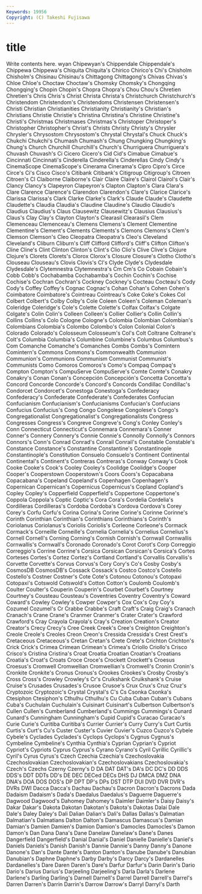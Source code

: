 ```yaml
---
Keywords: 19956 
Copyright: (C) Takeshi Fujisawa
---
```


# title

Write contents here.
wyan Chipewyan's Chippendale Chippendale's
Chippewa Chippewa's Chiquita Chiquita's Chirico Chirico's Chi's Chisholm Chisholm's Chisinau
Chisinau's Chittagong Chittagong's Chivas Chivas's Chloe Chloe's Choctaw Choctaw's Chomsky
Chomsky's Chongqing Chongqing's Chopin Chopin's Chopra Chopra's Chou Chou's Chretien
Chretien's Chris Chris's Christ Christa Christa's Christchurch Christchurch's Christendom Christendom's
Christendoms Christensen Christensen's Christi Christian Christianities Christianity Christianity's Christian's Christians
Christie Christie's Christina Christina's Christine Christine's Christi's Christmas Christmases Christmas's
Christoper Christoper's Christopher Christopher's Christ's Christs Christy Christy's Chrysler Chrysler's
Chrysostom Chrysostom's Chrystal Chrystal's Chuck Chuck's Chukchi Chukchi's Chumash Chumash's
Chung Chungking Chungking's Chung's Church Churchill Churchill's Church's Churriguera Churriguera's
Chuvash Chuvash's Ci Cicero Cicero's Cid Cid's Cimabue Cimabue's Cincinnati
Cincinnati's Cinderella Cinderella's Cinderellas Cindy Cindy's CinemaScope CinemaScope's Cinerama Cinerama's
Cipro Cipro's Circe Circe's Ci's Cisco Cisco's Citibank Citibank's Citigroup
Citigroup's Citroen Citroen's Cl Claiborne Claiborne's Clair Claire Claire's Clairol
Clairol's Clair's Clancy Clancy's Clapeyron Clapeyron's Clapton Clapton's Clara Clara's
Clare Clarence Clarence's Clarendon Clarendon's Clare's Clarice Clarice's Clarissa Clarissa's
Clark Clarke Clarke's Clark's Claude Claude's Claudette Claudette's Claudia Claudia's
Claudine Claudine's Claudio Claudio's Claudius Claudius's Claus Clausewitz Clausewitz's Clausius
Clausius's Claus's Clay Clay's Clayton Clayton's Clearasil Clearasil's Clem Clemenceau
Clemenceau's Clemens Clemens's Clement Clementine Clementine's Clement's Clements Clements's Clemons
Clemons's Clem's Clemson Clemson's Cleo Cleopatra Cleopatra's Cleo's Cleveland Cleveland's
Cliburn Cliburn's Cliff Clifford Clifford's Cliff's Clifton Clifton's Cline Cline's
Clint Clinton Clinton's Clint's Clio Clio's Clive Clive's Clojure Clojure's
Clorets Clorets's Clorox Clorox's Closure Closure's Clotho Clotho's Clouseau Clouseau's
Clovis Clovis's Cl's Clyde Clyde's Clydesdale Clydesdale's Clytemnestra Clytemnestra's Cm
Cm's Co Cobain Cobain's Cobb Cobb's Cochabamba Cochabamba's Cochin Cochin's
Cochise Cochise's Cochran Cochran's Cockney Cockney's Cocteau Cocteau's Cody Cody's
Coffey Coffey's Cognac Cognac's Cohan Cohan's Cohen Cohen's Coimbatore Coimbatore's
Cointreau Cointreau's Coke Coke's Cokes Col Colbert Colbert's Colby Colby's
Cole Coleen Coleen's Coleman Coleman's Coleridge Coleridge's Cole's Colette Colette's
Colfax Colfax's Colgate Colgate's Colin Colin's Colleen Colleen's Collier Collier's
Collin Collin's Collins Collins's Colo Cologne Cologne's Colombia Colombian Colombian's
Colombians Colombia's Colombo Colombo's Colon Colonial Colon's Colorado Colorado's Colosseum
Colosseum's Col's Colt Coltrane Coltrane's Colt's Columbia Columbia's Columbine Columbine's
Columbus Columbus's Com Comanche Comanche's Comanches Combs Combs's Comintern Comintern's
Commons Commons's Commonwealth Communion Communion's Communions Communism Communist Communist's Communists
Como Comoros Comoros's Como's Compaq Compaq's Compton Compton's CompuServe CompuServe's
Comte Comte's Conakry Conakry's Conan Conan's Concepción Concepción's Concetta Concetta's
Concord Concorde Concorde's Concord's Concords Condillac Condillac's Condorcet Condorcet's Conestoga
Conestoga's Confederacy Confederacy's Confederate Confederate's Confederates Confucian Confucianism Confucianism's Confucianisms
Confucian's Confucians Confucius Confucius's Cong Congo Congolese Congolese's Congo's Congregationalist
Congregationalist's Congregationalists Congress Congresses Congress's Congreve Congreve's Cong's Conley Conley's
Conn Connecticut Connecticut's Connemara Connemara's Conner Conner's Connery Connery's Connie
Connie's Connolly Connolly's Connors Connors's Conn's Conrad Conrad's Conrail Conrail's
Constable Constable's Constance Constance's Constantine Constantine's Constantinople Constantinople's Constitution Consuelo
Consuelo's Continent Continental Continental's Continent's Contreras Contreras's Conway Conway's Cook
Cooke Cooke's Cook's Cooley Cooley's Coolidge Coolidge's Cooper Cooper's Cooperstown
Cooperstown's Coors Coors's Copacabana Copacabana's Copeland Copeland's Copenhagen Copenhagen's Copernican
Copernican's Copernicus Copernicus's Copland Copland's Copley Copley's Copperfield Copperfield's Coppertone
Coppertone's Coppola Coppola's Coptic Coptic's Cora Cora's Cordelia Cordelia's Cordilleras
Cordilleras's Cordoba Cordoba's Cordova Cordova's Corey Corey's Corfu Corfu's Corina
Corina's Corine Corine's Corinne Corinne's Corinth Corinthian Corinthian's Corinthians Corinthians's
Corinth's Coriolanus Coriolanus's Coriolis Coriolis's Corleone Corleone's Cormack Cormack's Corneille
Corneille's Cornelia Cornelia's Cornelius Cornelius's Cornell Cornell's Corning Corning's Cornish
Cornish's Cornwall Cornwallis Cornwallis's Cornwall's Coronado Coronado's Corot Corot's Corp
Correggio Correggio's Corrine Corrine's Corsica Corsican Corsican's Corsica's Cortes Corteses
Cortes's Cortez Cortez's Cortland Cortland's Corvallis Corvallis's Corvette Corvette's Corvus
Corvus's Cory Cory's Co's Cosby Cosby's CosmosDB CosmosDB's Cossack Cossack's
Costco Costco's Costello Costello's Costner Costner's Cote Cote's Cotonou Cotonou's
Cotopaxi Cotopaxi's Cotswold Cotswold's Cotton Cotton's Coulomb Coulomb's Coulter Coulter's
Couperin Couperin's Courbet Courbet's Courtney Courtney's Cousteau Cousteau's Coventries Coventry
Coventry's Coward Coward's Cowley Cowley's Cowper Cowper's Cox Cox's Coy
Coy's Cozumel Cozumel's Cr Crabbe Crabbe's Craft Craft's Craig Craig's
Cranach Cranach's Crane Crane's Cranmer Cranmer's Crater Crater's Crawford Crawford's
Cray Crayola Crayola's Cray's Creation Creation's Creator Creator's Crecy Crecy's
Cree Creek Creek's Cree's Creighton Creighton's Creole Creole's Creoles Creon
Creon's Cressida Cressida's Crest Crest's Cretaceous Cretaceous's Cretan Cretan's Crete
Crete's Crichton Crichton's Crick Crick's Crimea Crimean Crimean's Crimea's Criollo
Criollo's Crisco Crisco's Cristina Cristina's Croat Croatia Croatian Croatian's Croatians
Croatia's Croat's Croats Croce Croce's Crockett Crockett's Croesus Croesus's Cromwell
Cromwellian Cromwellian's Cromwell's Cronin Cronin's Cronkite Cronkite's Cronus Cronus's Crookes
Crookes's Crosby Crosby's Cross Cross's Crowley Crowley's Cr's Cruikshank Cruikshank's
Cruise Cruise's Crusades Crusades's Crusoe Crusoe's Crux Crux's Cruz Cruz's
Cryptozoic Cryptozoic's Crystal Crystal's C's Cs Csonka Csonka's Ctesiphon Ctesiphon's
Cthulhu Cthulhu's Cu Cuba Cuban Cuban's Cubans Cuba's Cuchulain Cuchulain's
Cuisinart Cuisinart's Culbertson Culbertson's Cullen Cullen's Cumberland Cumberland's Cummings Cummings's
Cunard Cunard's Cunningham Cunningham's Cupid Cupid's Curacao Curacao's Curie Curie's
Curitiba Curitiba's Currier Currier's Curry Curry's Curt Curtis Curtis's Curt's
Cu's Custer Custer's Cuvier Cuvier's Cuzco Cuzco's Cybele Cybele's Cyclades
Cyclades's Cyclops Cyclops's Cygnus Cygnus's Cymbeline Cymbeline's Cynthia Cynthia's Cyprian
Cyprian's Cypriot Cypriot's Cypriots Cyprus Cyprus's Cyrano Cyrano's Cyril Cyrillic
Cyrillic's Cyril's Cyrus Cyrus's Czech Czechia Czechia's Czechoslovakia Czechoslovakian Czechoslovakian's
Czechoslovakians Czechoslovakia's Czech's Czechs Czerny Czerny's D DA DAT DAT's
DA's DC DC's DD DDS DDS's DDT DDTs DD's DE
DEC DECed DECs DHS DJ DMCA DMZ DNA DNA's DOA
DOS DOS's DP DPT DP's DPs DST DTP DUI DVD
DVR DVR's DVRs DWI Dacca Dacca's Dachau Dachau's Dacron Dacron's
Dacrons Dada Dadaism Dadaism's Dada's Daedalus Daedalus's Daguerre Daguerre's Dagwood
Dagwood's Dahomey Dahomey's Daimler Daimler's Daisy Daisy's Dakar Dakar's Dakota
Dakotan Dakotan's Dakota's Dakotas Dalai Dale Dale's Daley Daley's Dali
Dalian Dalian's Dali's Dallas Dallas's Dalmatian Dalmatian's Dalmatians Dalton Dalton's
Damascus Damascus's Damian Damian's Damien Damien's Damion Damion's Damocles Damocles's
Damon Damon's Dan Dana Dana's Dane Danelaw Danelaw's Dane's Danes
Dangerfield Dangerfield's Danial Danial's Daniel Danielle Danielle's Daniel's Daniels Daniels's
Danish Danish's Dannie Dannie's Danny Danny's Danone Danone's Dan's Dante
Dante's Danton Danton's Danube Danube's Danubian Danubian's Daphne Daphne's Darby
Darby's Darcy Darcy's Dardanelles Dardanelles's Dare Daren Daren's Dare's Darfur
Darfur's Darin Darin's Dario Dario's Darius Darius's Darjeeling Darjeeling's Darla
Darla's Darlene Darlene's Darling Darling's Darnell Darnell's Darrel Darrell Darrell's
Darrel's Darren Darren's Darrin Darrin's Darrow Darrow's Darryl Darryl's Darth
